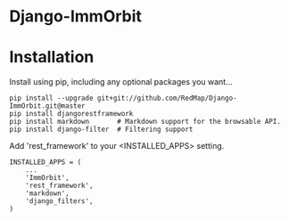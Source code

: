 # Django-ImmOrbit

# Installation

Install using pip, including any optional packages you want...

````
pip install --upgrade git+git://github.com/RedMap/Django-ImmOrbit.git@master
pip install djangorestframework
pip install markdown       # Markdown support for the browsable API.
pip install django-filter  # Filtering support
````

Add 'rest_framework' to your <INSTALLED_APPS> setting.

````
INSTALLED_APPS = (
    ...
    'ImmOrbit',
    'rest_framework',
    'markdown',
    'django_filters',    
)
````
